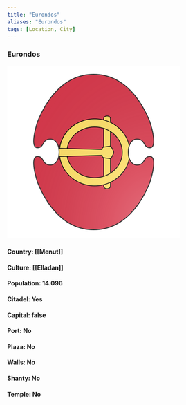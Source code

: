 ```yaml
---
title: "Eurondos"
aliases: "Eurondos"
tags: [Location, City]
---
```

### Eurondos
![](attachment/6ddb49268db105c743a8b76fd91734eb.svg)

#### Country: [[Menut]]

#### Culture: [[Elladan]]

#### Population: 14.096

#### Citadel: Yes

#### Capital: false

#### Port: No

#### Plaza: No

#### Walls: No

#### Shanty: No

#### Temple: No


